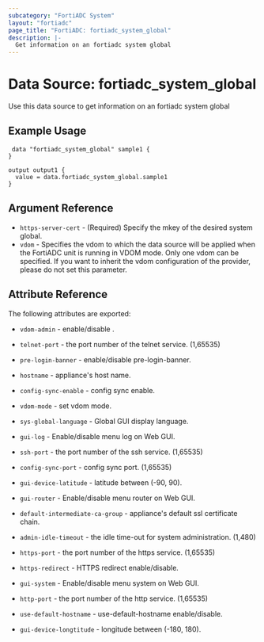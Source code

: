 ```yaml
---
subcategory: "FortiADC System"
layout: "fortiadc"
page_title: "FortiADC: fortiadc_system_global"
description: |-
  Get information on an fortiadc system global
---
```


# Data Source: fortiadc_system_global
Use this data source to get information on an fortiadc system global

## Example Usage

```hcl
 data "fortiadc_system_global" sample1 {
}

output output1 {
  value = data.fortiadc_system_global.sample1
}
```

## Argument Reference
* `https-server-cert` - (Required) Specify the mkey of the desired  system global.
* `vdom` - Specifies the vdom to which the data source will be applied when the FortiADC unit is running in VDOM mode. Only one vdom can be specified. If you want to inherit the vdom configuration of the provider, please do not set this parameter.


## Attribute Reference

The following attributes are exported:

* `vdom-admin` - enable/disable . 
* `telnet-port` - the port number of the telnet service. (1,65535)
* `pre-login-banner` - enable/disable pre-login-banner. 
* `hostname` - appliance's host name. 
* `config-sync-enable` - config sync enable. 


* `vdom-mode` - set vdom mode. 


* `sys-global-language` - Global GUI display language. 
* `gui-log` - Enable/disable menu log on Web GUI. 
* `ssh-port` - the port number of the ssh service. (1,65535)
* `config-sync-port` - config sync port. (1,65535)

* `gui-device-latitude` - latitude between (-90, 90). 
* `gui-router` - Enable/disable menu router on Web GUI. 
* `default-intermediate-ca-group` - appliance's default ssl certificate chain. 
* `admin-idle-timeout` - the idle time-out for system administration. (1,480)
* `https-port` - the port number of the https service. (1,65535)
* `https-redirect` - HTTPS redirect enable/disable. 
* `gui-system` - Enable/disable menu system on Web GUI. 
* `http-port` - the port number of the http service. (1,65535)
* `use-default-hostname` - use-default-hostname enable/disable. 

* `gui-device-longtitude` - longitude between (-180, 180). 

